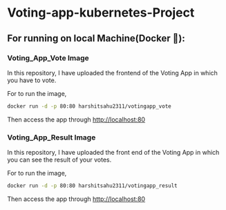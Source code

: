 # Voting-app-kubernetes-Project

## For running on local Machine(Docker 🐳):
### Voting_App_Vote Image
In this repository, I have uploaded the frontend of the Voting App in which you have to vote.<br/>

For to run the image,
```sh
docker run -d -p 80:80 harshitsahu2311/votingapp_vote
```
Then access the app through [http://localhost:80](http://localhost:80/)

### Voting_App_Result Image
In this repository, I have uploaded the front end of the Voting App in which you can see the result of your votes.<br/>

For to run the image,
```sh
docker run -d -p 80:80 harshitsahu2311/votingapp_result
```
Then access the app through [http://localhost:80](http://localhost:80/)
